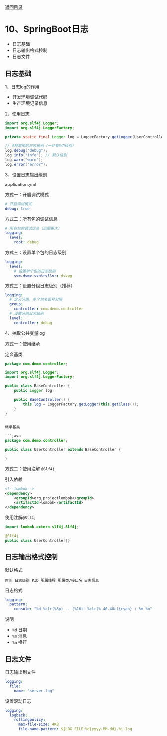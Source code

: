 [返回目录](/blog/java/spring-boot/index.md)

# 10、SpringBoot日志

- 日志基础
- 日志输出格式控制
- 日志文件


## 日志基础

1、日志log的作用

- 开发环境调试代码
- 生产环境记录信息

2、使用日志

```java
import org.slf4j.Logger;
import org.slf4j.LoggerFactory;

private static final Logger log = LoggerFactory.getLogger(UserController.class);

// 4种常用的日志级别（一共有6中级别）
log.debug("debug");
log.info("info"); // 默认级别
log.warn("warn");
log.error("error");
```

3、设置日志输出级别

application.yml

方式一：开启调试模式

```yaml
# 开启调试模式
debug: true

```

方式二：所有包的调试信息

```yaml
# 所有包的调试信息（范围更大）
logging:
  level:
    root: debug
```

方式三：设置单个包的日志级别

```yaml
logging:
  level:
    # 设置单个包的日志级别
    com.demo.controller: debug
```

方式三：设置分组日志级别（推荐）

```yaml
logging:
  # 定义分组，多个包名逗号分隔
  group:
    controller: com.demo.controller
  # 设置分组日志级别
  level:
    controller: debug
```

4、抽取公共变量log

方式一：使用继承

定义基类

```java
package com.demo.controller;

import org.slf4j.Logger;
import org.slf4j.LoggerFactory;

public class BaseController {
    public Logger log;

    public BaseController() {
        this.log = LoggerFactory.getLogger(this.getClass());
    }
}


继承基类

```java
package com.demo.controller;

public class UserController extends BaseController {
    
}
```

方式二：使用注解 `@Slf4j`

引入依赖

```xml
<!--lombok-->
<dependency>
    <groupId>org.projectlombok</groupId>
    <artifactId>lombok</artifactId>
</dependency>
```

使用注解`@Slf4j`

```java
import lombok.extern.slf4j.Slf4j;

@Slf4j
public class UserController{}
```

## 日志输出格式控制

默认格式

```
时间 日志级别 PID 所属线程 所属类/接口名 日志信息
```

日志格式

```yaml
logging:
  pattern:
    console: "%d %clr(%5p) -- [%16t] %clr(%-40.40c){cyan} : %m %n"
```

说明
- `%d` 日期
- `%m` 消息
- `%n` 换行


## 日志文件

日志输出到文件

```yaml
logging:
  file:
    name: "server.log"
```

设置滚动日志

```yaml
logging:
  logback:
    rollingpolicy:
      max-file-size: 4KB
      file-name-pattern: ${LOG_FILE}%d{yyyy-MM-dd}.%i.log
```
